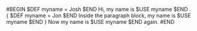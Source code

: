 #BEGIN 
   $DEF myname = Josh $END 
      Hi, my name is $USE myname $END . 
      { 
         $DEF myname = Jon $END 
            Inside the paragraph block, my name is $USE myname $END 
      }
   Now my name is $USE myname $END again. 
#END 
